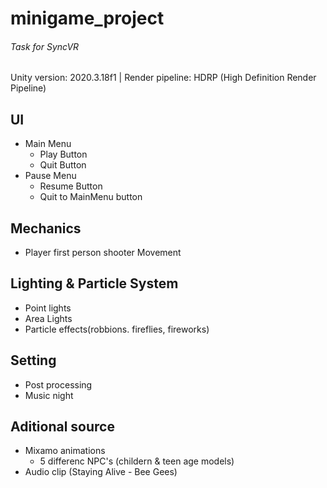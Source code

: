 # minigame_project
###### Task for SyncVR
 
Unity version: 2020.3.18f1 |
Render pipeline: HDRP (High Definition Render Pipeline)
 
## UI
- Main Menu
  - Play Button
  - Quit Button
- Pause Menu
  - Resume Button
  - Quit to MainMenu button

## Mechanics
- Player first person shooter Movement

## Lighting & Particle System
- Point lights
- Area Lights
- Particle effects(robbions. fireflies, fireworks)

## Setting
- Post processing
- Music night

## Aditional source
- Mixamo animations
  - 5 differenc NPC's (childern & teen age models)
- Audio clip (Staying Alive - Bee Gees)
